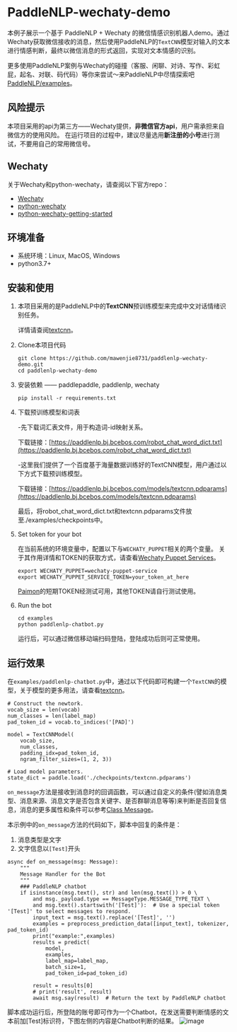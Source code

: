 # PaddleNLP-wechaty-demo

本例子展示一个基于 PaddleNLP + Wechaty 的微信情感识别机器人demo。通过Wechaty获取微信接收的消息，然后使用PaddleNLP的`TextCNN`模型对输入的文本进行情感判断，最终以微信消息的形式返回，实现对文本情感的识别。

更多使用PaddleNLP案例与Wechaty的碰撞（客服、闲聊、对诗、写作、彩虹屁，起名、对联、码代码）等你来尝试～来PaddleNLP中尽情探索吧[PaddleNLP/examples](https://github.com/PaddlePaddle/PaddleNLP/tree/develop/examples)。

## 风险提示

本项目采用的api为第三方——Wechaty提供，**非微信官方api**，用户需承担来自微信方的使用风险。
在运行项目的过程中，建议尽量选用**新注册的小号**进行测试，不要用自己的常用微信号。

## Wechaty

关于Wechaty和python-wechaty，请查阅以下官方repo：

- [Wechaty](https://github.com/Wechaty/wechaty)
- [python-wechaty](https://github.com/wechaty/python-wechaty)
- [python-wechaty-getting-started](https://github.com/wechaty/python-wechaty-getting-started/blob/master/README.md)

## 环境准备

- 系统环境：Linux, MacOS, Windows
- python3.7+

## 安装和使用

1. 本项目采用的是PaddleNLP中的**TextCNN**预训练模型来完成中文对话情绪识别任务。

   详情请查阅[textcnn](https://github.com/PaddlePaddle/PaddleNLP/tree/develop/examples/sentiment_analysis/textcnn)。

2. Clone本项目代码

   ```
   git clone https://github.com/mawenjie8731/paddlenlp-wechaty-demo.git
   cd paddlenlp-wechaty-demo
   ```

3. 安装依赖 —— paddlepaddle, paddlenlp, wechaty

   ```
   pip install -r requirements.txt
   ```

4. 下载预训练模型和词表

   -先下载词汇表文件，用于构造词-id映射关系。

   下载链接：[https://paddlenlp.bj.bcebos.com/robot_chat_word_dict.txt](https://paddlenlp.bj.bcebos.com/robot_chat_word_dict.txt) 

   -这里我们提供了一个百度基于海量数据训练好的TextCNN模型，用户通过以下方式下载预训练模型。

   下载链接：[https://paddlenlp.bj.bcebos.com/models/textcnn.pdparams](https://paddlenlp.bj.bcebos.com/models/textcnn.pdparams)

   最后，将robot_chat_word_dict.txt和textcnn.pdparams文件放至./examples/checkpoints中。

5. Set token for your bot

   在当前系统的环境变量中，配置以下与`WECHATY_PUPPET`相关的两个变量。 关于其作用详情和TOKEN的获取方式，请查看[Wechaty Puppet Services](https://wechaty.js.org/docs/puppet-services/)。

   ```
   export WECHATY_PUPPET=wechaty-puppet-service
   export WECHATY_PUPPET_SERVICE_TOKEN=your_token_at_here
   ```

   [Paimon](https://wechaty.js.org/docs/puppet-services/paimon/)的短期TOKEN经测试可用，其他TOKEN请自行测试使用。

6. Run the bot

   ```
   cd examples
   python paddlenlp-chatbot.py
   ```

   运行后，可以通过微信移动端扫码登陆，登陆成功后则可正常使用。

## 运行效果

在`examples/paddlenlp-chatbot.py`中，通过以下代码即可构建一个`TextCNN`的模型，关于模型的更多用法，请查看[textcnn](https://github.com/PaddlePaddle/PaddleNLP/tree/develop/examples/sentiment_analysis/textcnn)。

```
# Construct the newtork.
vocab_size = len(vocab)
num_classes = len(label_map)
pad_token_id = vocab.to_indices('[PAD]')

model = TextCNNModel(
    vocab_size,
    num_classes,
    padding_idx=pad_token_id,
    ngram_filter_sizes=(1, 2, 3))

# Load model parameters.
state_dict = paddle.load('./checkpoints/textcnn.pdparams')
```

`on_message`方法是接收到消息时的回调函数，可以通过自定义的条件(譬如消息类型、消息来源、消息文字是否包含关键字、是否群聊消息等等)来判断是否回复信息，消息的更多属性和条件可以参考[Class Message](https://github.com/Wechaty/wechaty#3-class-message)。

本示例中的`on_message`方法的代码如下，脚本中回复的条件是：

1. 消息类型是文字
2. 文字信息以`[Test]`开头

```
async def on_message(msg: Message):
    """
    Message Handler for the Bot
    """
    ### PaddleNLP chatbot
    if isinstance(msg.text(), str) and len(msg.text()) > 0 \
        and msg._payload.type == MessageType.MESSAGE_TYPE_TEXT \
        and msg.text().startswith('[Test]'):  # Use a special token '[Test]' to select messages to respond.
        input_text = msg.text().replace('[Test]', '')
        examples = preprocess_prediction_data([input_text], tokenizer, pad_token_id)
        print("example:",examples)
        results = predict(
            model,
            examples,
            label_map=label_map,
            batch_size=1,
            pad_token_id=pad_token_id)

        result = results[0]
        # print('result', result)    
        await msg.say(result)  # Return the text by PaddleNLP chatbot
```

脚本成功运行后，所登陆的账号即可作为一个Chatbot，在发送需要判断情感的文本前加[Test]标识符，下图左侧的内容是Chatbot判断的结果。
![image](https://user-images.githubusercontent.com/56876519/125900114-447c6f26-dca1-48f2-ad39-5eb4ea035677.png)

